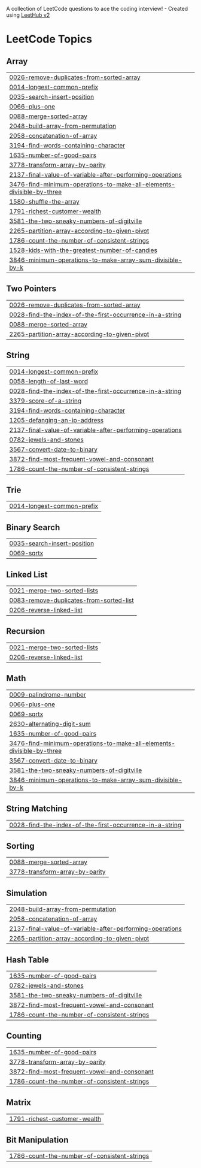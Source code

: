 A collection of LeetCode questions to ace the coding interview! - Created using [LeetHub v2](https://github.com/arunbhardwaj/LeetHub-2.0)
<!---LeetCode Topics Start-->
# LeetCode Topics
## Array
|  |
| ------- |
| [0026-remove-duplicates-from-sorted-array](https://github.com/imganpat/30-Days-of-JavaScript-Leetcode/tree/master/0026-remove-duplicates-from-sorted-array) |
| [0014-longest-common-prefix](https://github.com/imganpat/30-Days-of-JavaScript-Leetcode/tree/master/0014-longest-common-prefix) |
| [0035-search-insert-position](https://github.com/imganpat/30-Days-of-JavaScript-Leetcode/tree/master/0035-search-insert-position) |
| [0066-plus-one](https://github.com/imganpat/30-Days-of-JavaScript-Leetcode/tree/master/0066-plus-one) |
| [0088-merge-sorted-array](https://github.com/imganpat/30-Days-of-JavaScript-Leetcode/tree/master/0088-merge-sorted-array) |
| [2048-build-array-from-permutation](https://github.com/imganpat/30-Days-of-JavaScript-Leetcode/tree/master/2048-build-array-from-permutation) |
| [2058-concatenation-of-array](https://github.com/imganpat/30-Days-of-JavaScript-Leetcode/tree/master/2058-concatenation-of-array) |
| [3194-find-words-containing-character](https://github.com/imganpat/30-Days-of-JavaScript-Leetcode/tree/master/3194-find-words-containing-character) |
| [1635-number-of-good-pairs](https://github.com/imganpat/30-Days-of-JavaScript-Leetcode/tree/master/1635-number-of-good-pairs) |
| [3778-transform-array-by-parity](https://github.com/imganpat/30-Days-of-JavaScript-Leetcode/tree/master/3778-transform-array-by-parity) |
| [2137-final-value-of-variable-after-performing-operations](https://github.com/imganpat/30-Days-of-JavaScript-Leetcode/tree/master/2137-final-value-of-variable-after-performing-operations) |
| [3476-find-minimum-operations-to-make-all-elements-divisible-by-three](https://github.com/imganpat/30-Days-of-JavaScript-Leetcode/tree/master/3476-find-minimum-operations-to-make-all-elements-divisible-by-three) |
| [1580-shuffle-the-array](https://github.com/imganpat/30-Days-of-JavaScript-Leetcode/tree/master/1580-shuffle-the-array) |
| [1791-richest-customer-wealth](https://github.com/imganpat/30-Days-of-JavaScript-Leetcode/tree/master/1791-richest-customer-wealth) |
| [3581-the-two-sneaky-numbers-of-digitville](https://github.com/imganpat/30-Days-of-JavaScript-Leetcode/tree/master/3581-the-two-sneaky-numbers-of-digitville) |
| [2265-partition-array-according-to-given-pivot](https://github.com/imganpat/30-Days-of-JavaScript-Leetcode/tree/master/2265-partition-array-according-to-given-pivot) |
| [1786-count-the-number-of-consistent-strings](https://github.com/imganpat/30-Days-of-JavaScript-Leetcode/tree/master/1786-count-the-number-of-consistent-strings) |
| [1528-kids-with-the-greatest-number-of-candies](https://github.com/imganpat/30-Days-of-JavaScript-Leetcode/tree/master/1528-kids-with-the-greatest-number-of-candies) |
| [3846-minimum-operations-to-make-array-sum-divisible-by-k](https://github.com/imganpat/30-Days-of-JavaScript-Leetcode/tree/master/3846-minimum-operations-to-make-array-sum-divisible-by-k) |
## Two Pointers
|  |
| ------- |
| [0026-remove-duplicates-from-sorted-array](https://github.com/imganpat/30-Days-of-JavaScript-Leetcode/tree/master/0026-remove-duplicates-from-sorted-array) |
| [0028-find-the-index-of-the-first-occurrence-in-a-string](https://github.com/imganpat/30-Days-of-JavaScript-Leetcode/tree/master/0028-find-the-index-of-the-first-occurrence-in-a-string) |
| [0088-merge-sorted-array](https://github.com/imganpat/30-Days-of-JavaScript-Leetcode/tree/master/0088-merge-sorted-array) |
| [2265-partition-array-according-to-given-pivot](https://github.com/imganpat/30-Days-of-JavaScript-Leetcode/tree/master/2265-partition-array-according-to-given-pivot) |
## String
|  |
| ------- |
| [0014-longest-common-prefix](https://github.com/imganpat/30-Days-of-JavaScript-Leetcode/tree/master/0014-longest-common-prefix) |
| [0058-length-of-last-word](https://github.com/imganpat/30-Days-of-JavaScript-Leetcode/tree/master/0058-length-of-last-word) |
| [0028-find-the-index-of-the-first-occurrence-in-a-string](https://github.com/imganpat/30-Days-of-JavaScript-Leetcode/tree/master/0028-find-the-index-of-the-first-occurrence-in-a-string) |
| [3379-score-of-a-string](https://github.com/imganpat/30-Days-of-JavaScript-Leetcode/tree/master/3379-score-of-a-string) |
| [3194-find-words-containing-character](https://github.com/imganpat/30-Days-of-JavaScript-Leetcode/tree/master/3194-find-words-containing-character) |
| [1205-defanging-an-ip-address](https://github.com/imganpat/30-Days-of-JavaScript-Leetcode/tree/master/1205-defanging-an-ip-address) |
| [2137-final-value-of-variable-after-performing-operations](https://github.com/imganpat/30-Days-of-JavaScript-Leetcode/tree/master/2137-final-value-of-variable-after-performing-operations) |
| [0782-jewels-and-stones](https://github.com/imganpat/30-Days-of-JavaScript-Leetcode/tree/master/0782-jewels-and-stones) |
| [3567-convert-date-to-binary](https://github.com/imganpat/30-Days-of-JavaScript-Leetcode/tree/master/3567-convert-date-to-binary) |
| [3872-find-most-frequent-vowel-and-consonant](https://github.com/imganpat/30-Days-of-JavaScript-Leetcode/tree/master/3872-find-most-frequent-vowel-and-consonant) |
| [1786-count-the-number-of-consistent-strings](https://github.com/imganpat/30-Days-of-JavaScript-Leetcode/tree/master/1786-count-the-number-of-consistent-strings) |
## Trie
|  |
| ------- |
| [0014-longest-common-prefix](https://github.com/imganpat/30-Days-of-JavaScript-Leetcode/tree/master/0014-longest-common-prefix) |
## Binary Search
|  |
| ------- |
| [0035-search-insert-position](https://github.com/imganpat/30-Days-of-JavaScript-Leetcode/tree/master/0035-search-insert-position) |
| [0069-sqrtx](https://github.com/imganpat/30-Days-of-JavaScript-Leetcode/tree/master/0069-sqrtx) |
## Linked List
|  |
| ------- |
| [0021-merge-two-sorted-lists](https://github.com/imganpat/30-Days-of-JavaScript-Leetcode/tree/master/0021-merge-two-sorted-lists) |
| [0083-remove-duplicates-from-sorted-list](https://github.com/imganpat/30-Days-of-JavaScript-Leetcode/tree/master/0083-remove-duplicates-from-sorted-list) |
| [0206-reverse-linked-list](https://github.com/imganpat/30-Days-of-JavaScript-Leetcode/tree/master/0206-reverse-linked-list) |
## Recursion
|  |
| ------- |
| [0021-merge-two-sorted-lists](https://github.com/imganpat/30-Days-of-JavaScript-Leetcode/tree/master/0021-merge-two-sorted-lists) |
| [0206-reverse-linked-list](https://github.com/imganpat/30-Days-of-JavaScript-Leetcode/tree/master/0206-reverse-linked-list) |
## Math
|  |
| ------- |
| [0009-palindrome-number](https://github.com/imganpat/30-Days-of-JavaScript-Leetcode/tree/master/0009-palindrome-number) |
| [0066-plus-one](https://github.com/imganpat/30-Days-of-JavaScript-Leetcode/tree/master/0066-plus-one) |
| [0069-sqrtx](https://github.com/imganpat/30-Days-of-JavaScript-Leetcode/tree/master/0069-sqrtx) |
| [2630-alternating-digit-sum](https://github.com/imganpat/30-Days-of-JavaScript-Leetcode/tree/master/2630-alternating-digit-sum) |
| [1635-number-of-good-pairs](https://github.com/imganpat/30-Days-of-JavaScript-Leetcode/tree/master/1635-number-of-good-pairs) |
| [3476-find-minimum-operations-to-make-all-elements-divisible-by-three](https://github.com/imganpat/30-Days-of-JavaScript-Leetcode/tree/master/3476-find-minimum-operations-to-make-all-elements-divisible-by-three) |
| [3567-convert-date-to-binary](https://github.com/imganpat/30-Days-of-JavaScript-Leetcode/tree/master/3567-convert-date-to-binary) |
| [3581-the-two-sneaky-numbers-of-digitville](https://github.com/imganpat/30-Days-of-JavaScript-Leetcode/tree/master/3581-the-two-sneaky-numbers-of-digitville) |
| [3846-minimum-operations-to-make-array-sum-divisible-by-k](https://github.com/imganpat/30-Days-of-JavaScript-Leetcode/tree/master/3846-minimum-operations-to-make-array-sum-divisible-by-k) |
## String Matching
|  |
| ------- |
| [0028-find-the-index-of-the-first-occurrence-in-a-string](https://github.com/imganpat/30-Days-of-JavaScript-Leetcode/tree/master/0028-find-the-index-of-the-first-occurrence-in-a-string) |
## Sorting
|  |
| ------- |
| [0088-merge-sorted-array](https://github.com/imganpat/30-Days-of-JavaScript-Leetcode/tree/master/0088-merge-sorted-array) |
| [3778-transform-array-by-parity](https://github.com/imganpat/30-Days-of-JavaScript-Leetcode/tree/master/3778-transform-array-by-parity) |
## Simulation
|  |
| ------- |
| [2048-build-array-from-permutation](https://github.com/imganpat/30-Days-of-JavaScript-Leetcode/tree/master/2048-build-array-from-permutation) |
| [2058-concatenation-of-array](https://github.com/imganpat/30-Days-of-JavaScript-Leetcode/tree/master/2058-concatenation-of-array) |
| [2137-final-value-of-variable-after-performing-operations](https://github.com/imganpat/30-Days-of-JavaScript-Leetcode/tree/master/2137-final-value-of-variable-after-performing-operations) |
| [2265-partition-array-according-to-given-pivot](https://github.com/imganpat/30-Days-of-JavaScript-Leetcode/tree/master/2265-partition-array-according-to-given-pivot) |
## Hash Table
|  |
| ------- |
| [1635-number-of-good-pairs](https://github.com/imganpat/30-Days-of-JavaScript-Leetcode/tree/master/1635-number-of-good-pairs) |
| [0782-jewels-and-stones](https://github.com/imganpat/30-Days-of-JavaScript-Leetcode/tree/master/0782-jewels-and-stones) |
| [3581-the-two-sneaky-numbers-of-digitville](https://github.com/imganpat/30-Days-of-JavaScript-Leetcode/tree/master/3581-the-two-sneaky-numbers-of-digitville) |
| [3872-find-most-frequent-vowel-and-consonant](https://github.com/imganpat/30-Days-of-JavaScript-Leetcode/tree/master/3872-find-most-frequent-vowel-and-consonant) |
| [1786-count-the-number-of-consistent-strings](https://github.com/imganpat/30-Days-of-JavaScript-Leetcode/tree/master/1786-count-the-number-of-consistent-strings) |
## Counting
|  |
| ------- |
| [1635-number-of-good-pairs](https://github.com/imganpat/30-Days-of-JavaScript-Leetcode/tree/master/1635-number-of-good-pairs) |
| [3778-transform-array-by-parity](https://github.com/imganpat/30-Days-of-JavaScript-Leetcode/tree/master/3778-transform-array-by-parity) |
| [3872-find-most-frequent-vowel-and-consonant](https://github.com/imganpat/30-Days-of-JavaScript-Leetcode/tree/master/3872-find-most-frequent-vowel-and-consonant) |
| [1786-count-the-number-of-consistent-strings](https://github.com/imganpat/30-Days-of-JavaScript-Leetcode/tree/master/1786-count-the-number-of-consistent-strings) |
## Matrix
|  |
| ------- |
| [1791-richest-customer-wealth](https://github.com/imganpat/30-Days-of-JavaScript-Leetcode/tree/master/1791-richest-customer-wealth) |
## Bit Manipulation
|  |
| ------- |
| [1786-count-the-number-of-consistent-strings](https://github.com/imganpat/30-Days-of-JavaScript-Leetcode/tree/master/1786-count-the-number-of-consistent-strings) |
<!---LeetCode Topics End-->